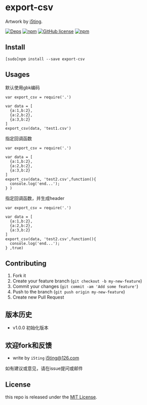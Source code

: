 # export-csv

Artwork by [i5ting](http://www.github.com/i5ting/).

[![Deps](https://david-dm.org/i5ting/export-csv.svg)](https://david-dm.org/i5ting/export-csv) 
[![npm](https://img.shields.io/npm/v/export-csv.svg)](https://www.npmjs.com/package/export-csv)
[![GitHub license](https://img.shields.io/badge/license-MIT-blue.svg)](https://raw.githubusercontent.com/i5ting/export-csv/master/LICENSE.md)
[![npm](https://img.shields.io/npm/dt/export-csv.svg)](https://www.npmjs.com/package/export-csv)


## Install

    [sudo]npm install --save export-csv

## Usages

默认使用gbk编码

```
var export_csv = require('.')

var data = [
  {a:1,b:2},
  {a:2,b:2},
  {a:3,b:2}
]
export_csv(data, 'test1.csv')
```

指定回调函数

```
var export_csv = require('.')

var data = [
  {a:1,b:2},
  {a:2,b:2},
  {a:3,b:2}
]
export_csv(data, 'test2.csv',function(){
  console.log('end...');
} )
```

指定回调函数，并生成header

```
var export_csv = require('.')

var data = [
  {a:1,b:2},
  {a:2,b:2},
  {a:3,b:2}
]
export_csv(data, 'test2.csv',function(){
  console.log('end...');
} ,true)
```


## Contributing

1. Fork it
2. Create your feature branch (`git checkout -b my-new-feature`)
3. Commit your changes (`git commit -am 'Add some feature'`)
4. Push to the branch (`git push origin my-new-feature`)
5. Create new Pull Request

## 版本历史

- v1.0.0 初始化版本

## 欢迎fork和反馈

- write by `i5ting` i5ting@126.com

如有建议或意见，请在issue提问或邮件

## License

this repo is released under the [MIT
License](http://www.opensource.org/licenses/MIT).

